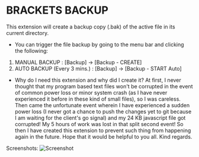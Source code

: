 # BRACKETS BACKUP

This extension will create a backup copy (.bak) of the active file 
in its current directory.

* You can trigger the file backup by going to 
  the menu bar and clicking the following:
1. MANUAL BACKUP : [Backup] -> [Backup - CREATE]
2. AUTO BACKUP (Every 3 mins.) : [Backup] -> [Backup - START Auto]

* Why do I need this extension and why did I create it?
At first, I never thought that my program based text files won't be corrupted in the event of common power loss or minor system crash (as I have never experienced it before in these kind of small files), so I was careless. Then came the unfortunate event wherein I have experienced a sudden power loss (I never got a chance to push the changes yet to git because I am waiting for the client's go signal) and my 24 KB javascript file got corrupted! My 5 hours of work was lost in that split second event! So then I have created this extension to prevent such thing from happening again in the future. Hope that it would be helpful to you all. Kind regards.

Screenshots:
![Screenshot](https://github.com/joemakev/brackets-backup/blob/master/screen-brackets-backup.jpg)
